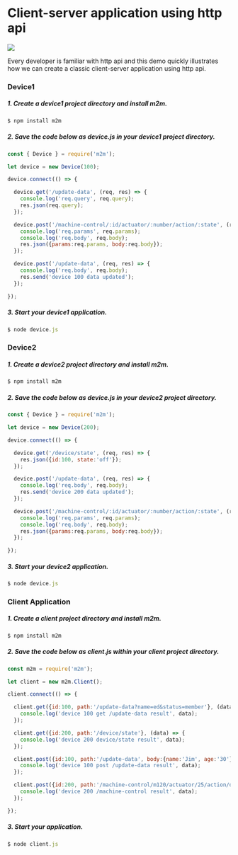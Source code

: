 # Client-server application using http api

![](https://raw.githubusercontent.com/EdoLabs/src2/master/quicktour4.svg?sanitize=true)
[](quicktour.svg)

Every developer is familiar with http api and this demo quickly illustrates how we can create a classic client-server application using http api.


### Device1

##### 1. Create a device1 project directory and install m2m.
```js
$ npm install m2m
```
##### 2. Save the code below as device.js in your device1 project directory.

```js
const { Device } = require('m2m');

let device = new Device(100);

device.connect(() => {

  device.get('/update-data', (req, res) => {
    console.log('req.query', req.query);
    res.json(req.query);
  });

  device.post('/machine-control/:id/actuator/:number/action/:state', (req, res) => {
    console.log('req.params', req.params);
    console.log('req.body', req.body);
    res.json({params:req.params, body:req.body});
  });

  device.post('/update-data', (req, res) => {
    console.log('req.body', req.body);
    res.send('device 100 data updated');
  });

});
```
##### 3. Start your device1 application.
```js
$ node device.js
```
### Device2

##### 1. Create a device2 project directory and install m2m.
```js
$ npm install m2m
```
##### 2. Save the code below as device.js in your device2 project directory.

```js
const { Device } = require('m2m');

let device = new Device(200);

device.connect(() => {

  device.get('/device/state', (req, res) => {
    res.json({id:100, state:'off'});
  });

  device.post('/update-data', (req, res) => {
    console.log('req.body', req.body);
    res.send('device 200 data updated');
  });

  device.post('/machine-control/:id/actuator/:number/action/:state', (req, res) => {
    console.log('req.params', req.params);
    console.log('req.body', req.body);
    res.json({params:req.params, body:req.body});
  });

});
```
##### 3. Start your device2 application.
```js
$ node device.js
```

### Client Application

##### 1. Create a client project directory and install m2m.

```js
$ npm install m2m
```

##### 2. Save the code below as client.js within your client project directory.

```js
const m2m = require('m2m');

let client = new m2m.Client();

client.connect(() => {

  client.get({id:100, path:'/update-data?name=ed&status=member'}, (data) => {
    console.log('device 100 get /update-data result', data); 
  });

  client.get({id:200, path:'/device/state'}, (data) => {
    console.log('device 200 device/state result', data); 
  });

  client.post({id:100, path:'/update-data', body:{name:'Jim', age:'30'}}, (data) => {
    console.log('device 100 post /update-data result', data); 
  });

  client.post({id:200, path:'/machine-control/m120/actuator/25/action/on', body:{id:200, state:'true'}}, (data) => {
    console.log('device 200 /machine-control result', data);
  });

});
```

##### 3. Start your application.
```js
$ node client.js
```
